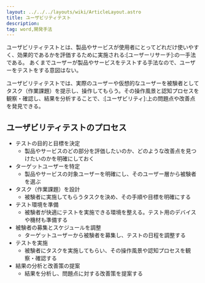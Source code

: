 ```yaml
---
layout: ../../../layouts/wiki/ArticleLayout.astro
title: ユーザビリティテスト
description:
tag: word,開発手法
---
```


ユーザビリティテストとは、製品やサービスが使用者にとってどれだけ使いやすく、効果的であるかを評価するために実施される:[ユーザーリサーチ]:の一手法である。
あくまでユーザーが製品やサービスをテストする手法なので、ユーザーをテストをする意図はない。

ユーザビリティテストでは、実際のユーザーや仮想的なユーザーを被験者としてタスク（作業課題）を提示し、操作してもらう。その操作風景と認知プロセスを観察・確認し、結果を分析することで、:[ユーザビリティ]:上の問題点や改善点を発見できる。

## ユーザビリティテストのプロセス
- テストの目的と目標を決定
    - 製品やサービスのどの部分を評価したいのか、どのような改善点を見つけたいのかを明確にしておく
- ターゲットユーザーを特定
    - 製品やサービスの対象ユーザーを明確にし、そのユーザー層から被験者を選ぶ
- タスク（作業課題）を設計
    - 被験者に実施してもらうタスクを決め、その手順や目標を明確にする
- テスト環境を準備
    - 被験者が快適にテストを実施できる環境を整える。テスト用のデバイスや機材も準備する
- 被験者の募集とスケジュールを調整
    - ターゲットユーザーから被験者を募集し、テストの日程を調整する
- テストを実施
    - 被験者にタスクを実施してもらい、その操作風景や認知プロセスを観察・確認する
- 結果の分析と改善策の提案
    - 結果を分析し、問題点に対する改善策を提案する
